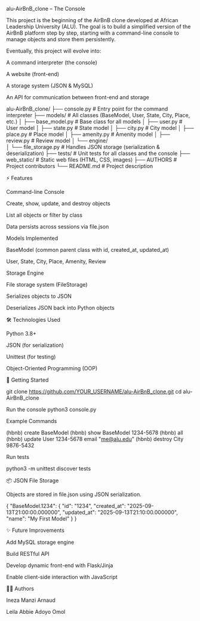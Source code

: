 alu-AirBnB_clone – The Console

This project is the beginning of the AirBnB clone developed at African Leadership University (ALU).
The goal is to build a simplified version of the AirBnB platform step by step, starting with a command-line console to manage objects and store them persistently.

Eventually, this project will evolve into:

A command interpreter (the console)

A website (front-end)

A storage system (JSON & MySQL)

An API for communication between front-end and storage

alu-AirBnB_clone/
├── console.py          # Entry point for the command interpreter
├── models/             # All classes (BaseModel, User, State, City, Place, etc.)
│   ├── base_model.py   # Base class for all models
│   ├── user.py         # User model
│   ├── state.py        # State model
│   ├── city.py         # City model
│   ├── place.py        # Place model
│   ├── amenity.py      # Amenity model
│   ├── review.py       # Review model
│   └── engine/         
│       └── file_storage.py  # Handles JSON storage (serialization & deserialization)
├── tests/              # Unit tests for all classes and the console
├── web_static/         # Static web files (HTML, CSS, images)
├── AUTHORS             # Project contributors
└── README.md           # Project description

⚡ Features

Command-line Console

Create, show, update, and destroy objects

List all objects or filter by class

Data persists across sessions via file.json

Models Implemented

BaseModel (common parent class with id, created_at, updated_at)

User, State, City, Place, Amenity, Review

Storage Engine

File storage system (FileStorage)

Serializes objects to JSON

Deserializes JSON back into Python objects

🛠️ Technologies Used

Python 3.8+

JSON (for serialization)

Unittest (for testing)

Object-Oriented Programming (OOP)

🚀 Getting Started

git clone https://github.com/YOUR_USERNAME/alu-AirBnB_clone.git
cd alu-AirBnB_clone

Run the console
python3 console.py

Example Commands

(hbnb) create BaseModel
(hbnb) show BaseModel 1234-5678
(hbnb) all
(hbnb) update User 1234-5678 email "me@alu.edu"
(hbnb) destroy City 9876-5432

Run tests

python3 -m unittest discover tests

📦 JSON File Storage

Objects are stored in file.json using JSON serialization.

{
  "BaseModel.1234": {
    "id": "1234",
    "created_at": "2025-09-13T21:00:00.000000",
    "updated_at": "2025-09-13T21:10:00.000000",
    "name": "My First Model"
  }
}

✨ Future Improvements

Add MySQL storage engine

Build RESTful API

Develop dynamic front-end with Flask/Jinja

Enable client-side interaction with JavaScript

👩‍💻 Authors

Ineza Manzi Arnaud 

Leila Abbie Adoyo Omol 

